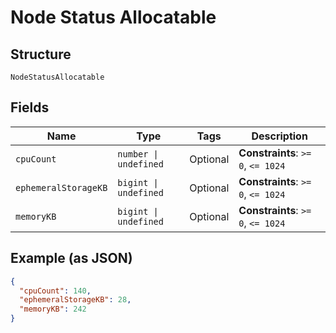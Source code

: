
# Node Status Allocatable

## Structure

`NodeStatusAllocatable`

## Fields

| Name | Type | Tags | Description |
|  --- | --- | --- | --- |
| `cpuCount` | `number \| undefined` | Optional | **Constraints**: `>= 0`, `<= 1024` |
| `ephemeralStorageKB` | `bigint \| undefined` | Optional | **Constraints**: `>= 0`, `<= 1024` |
| `memoryKB` | `bigint \| undefined` | Optional | **Constraints**: `>= 0`, `<= 1024` |

## Example (as JSON)

```json
{
  "cpuCount": 140,
  "ephemeralStorageKB": 28,
  "memoryKB": 242
}
```


